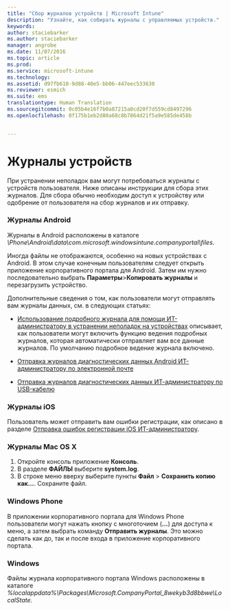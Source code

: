 ```yaml
---
title: "Сбор журналов устройств | Microsoft Intune"
description: "Узнайте, как собирать журналы с управляемых устройств."
keywords: 
author: staciebarker
ms.author: staciebarker
manager: angrobe
ms.date: 11/07/2016
ms.topic: article
ms.prod: 
ms.service: microsoft-intune
ms.technology: 
ms.assetid: d97fb610-9d88-40e5-bb06-447eec533630
ms.reviewer: esmich
ms.suite: ems
translationtype: Human Translation
ms.sourcegitcommit: 0c05b4e16f7b0a87215a0cd20f7d559cd8497296
ms.openlocfilehash: 0f175b1eb2d80a68c8b7864d21f5a9e585de458b


---
```


# <a name="device-logs"></a>Журналы устройств

При устранении неполадок вам могут потребоваться журналы с устройств пользователя. Ниже описаны инструкции для сбора этих журналов. Для сбора обычно необходим доступ к устройству или одобрение от пользователя на сбор журналов и их отправку.

### <a name="android-logs"></a>Журналы Android
Журналы в Android расположены в каталоге *<Android Device>\Phone\Android\data\com.microsoft.windowsintune.companyportal\files*.

Иногда файлы не отображаются, особенно на новых устройствах с Android. В этом случае конечным пользователям следует открыть приложение корпоративного портала для Android. Затем им нужно последовательно выбрать **Параметры**>**Копировать журналы** и перезагрузить устройство.

Дополнительные сведения о том, как пользователи могут отправлять вам журналы данных, см. в следующих статьях:

- [Использование подробного журнала для помощи ИТ-администратору в устранении неполадок на устройствах](/intune/enduser/use-verbose-logging-to-help-your-it-administrator-fix-device-issues-android) описывает, как пользователи могут включить функцию ведения подробных журналов, которая автоматически отправляет вам все данные журналов. По умолчанию подробное ведение журнала включено.

- [Отправка журналов диагностических данных Android ИТ-администратору по электронной почте](/intune/enduser/send-diagnostic-data-logs-to-your-it-administrator-using-email-android)

- [Отправка журналов диагностических данных ИТ-администратору по USB-кабелю](/intune/enduser/send-diagnostic-data-logs-to-your-it-administrator-using-a-usb-cable-android)

### <a name="ios-logs"></a>Журналы iOS

Пользователь может отправить вам ошибки регистрации, как описано в разделе [Отправка ошибок регистрации iOS ИТ-администратору](/intune/enduser/send-errors-to-your-it-admin-ios).

### <a name="mac-os-x-logs"></a>Журналы Mac OS X

1. Откройте консоль приложение **Консоль**.
2. В разделе **ФАЙЛЫ** выберите **system.log**.
3. В строке меню вверху выберите пункты **Файл** > **Сохранить копию как...**. Сохраните файл.

### <a name="windows-phone"></a>Windows Phone

В приложении корпоративного портала для Windows Phone пользователи могут нажать кнопку с многоточием (**...**) для доступа к меню, а затем выбрать команду **Отправить журналы**. Это можно сделать как до, так и после входа в приложение корпоративного портала.

### <a name="windows"></a>Windows

Файлы журнала корпоративного портала Windows расположены в каталоге *%localappdata%\Packages\Microsoft.CompanyPortal_8wekyb3d8bbwe\LocalState*.



<!--HONumber=Nov16_HO5-->


